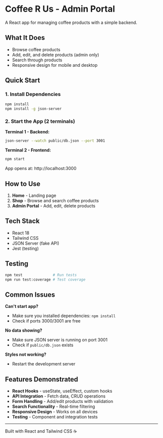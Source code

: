 # Coffee R Us - Admin Portal

A React app for managing coffee products with a simple backend.

## What It Does

- Browse coffee products
- Add, edit, and delete products (admin only)
- Search through products
- Responsive design for mobile and desktop

## Quick Start

### 1. Install Dependencies
```bash
npm install
npm install -g json-server
```

### 2. Start the App (2 terminals)

**Terminal 1 - Backend:**
```bash
json-server --watch public/db.json --port 3001
```

**Terminal 2 - Frontend:**
```bash
npm start
```

App opens at: http://localhost:3000

## How to Use

1. **Home** - Landing page
2. **Shop** - Browse and search coffee products
3. **Admin Portal** - Add, edit, delete products

## Tech Stack

- React 18
- Tailwind CSS
- JSON Server (fake API)
- Jest (testing)

## Testing

```bash
npm test              # Run tests
npm run test:coverage # Test coverage
```

## Common Issues

**Can't start app?**
- Make sure you installed dependencies: `npm install`
- Check if ports 3000/3001 are free

**No data showing?**
- Make sure JSON server is running on port 3001
- Check if `public/db.json` exists

**Styles not working?**
- Restart the development server

## Features Demonstrated

- **React Hooks** - useState, useEffect, custom hooks
- **API Integration** - Fetch data, CRUD operations
- **Form Handling** - Add/edit products with validation
- **Search Functionality** - Real-time filtering
- **Responsive Design** - Works on all devices
- **Testing** - Component and integration tests

---

Built with React and Tailwind CSS ☕️